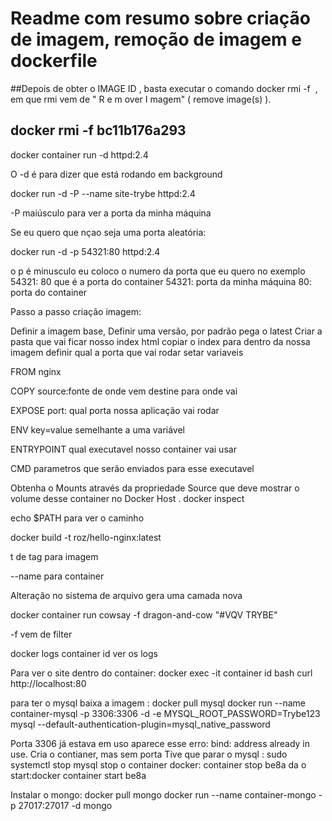 # Readme com resumo sobre criação de imagem, remoção de imagem e dockerfile

##Depois de obter o IMAGE ID , basta executar o comando docker rmi -f <IMAGE ID> , em que rmi vem de " R e m over I magem" ( remove image(s) ).

## docker rmi -f bc11b176a293

 docker container run -d httpd:2.4 

O -d é para dizer que está rodando em background


docker run -d -P --name site-trybe httpd:2.4

-P maiúsculo para ver a porta da minha máquina

Se eu quero que nçao seja uma porta aleatória:

docker run -d -p 54321:80 httpd:2.4

o p é minusculo eu coloco o numero da porta que eu quero no exemplo 54321: 80 que é a porta do container
54321: porta da minha máquina
80: porta do container

Passo a passo criação imagem:

Definir a imagem base, 
Definir uma versão, por padrão pega o latest
Criar a pasta que vai ficar nosso index html
copiar o index para dentro da nossa imagem 
definir qual a porta que vai rodar
setar variaveis

FROM nginx
 
COPY source:fonte de onde vem destine para onde vai 
 
EXPOSE port: qual porta nossa aplicação vai rodar
 
ENV key=value semelhante a uma variável
 
ENTRYPOINT qual executavel nosso container vai usar
 
CMD parametros que serão enviados para esse executavel
 

Obtenha o Mounts através da propriedade Source que deve mostrar o volume desse container no Docker Host .
  docker inspect <COLOQUE AQUI SEU CONTAINER ID>

echo $PATH para ver o caminho

docker build -t roz/hello-nginx:latest

t de tag para imagem 

--name para container

Alteração no sistema de arquivo gera uma camada nova

docker container run cowsay -f dragon-and-cow "#VQV TRYBE"

-f vem de filter

docker logs container id 
ver os logs


Para ver o site dentro do container:
docker exec -it container id bash 
curl http://localhost:80

para ter o mysql 
baixa a imagem : docker pull mysql
docker run --name container-mysql -p 3306:3306 -d -e MYSQL_ROOT_PASSWORD=Trybe123 mysql --default-authentication-plugin=mysql_native_password

Porta 3306 já estava em uso aparece esse erro:
bind: address already in use.
Cria o contianer, mas sem porta
Tive que parar o mysql : sudo systemctl stop mysql
stop o container docker: container stop be8a
da o start:docker container start be8a

Instalar o mongo:
docker pull mongo
docker run --name container-mongo -p 27017:27017 -d mongo
